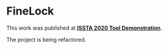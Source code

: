 # FineLock

This work was published at [**ISSTA 2020 Tool Demonstration**](https://conf.researchr.org/track/issta-2020/issta-2020-tool-demonstration).

The project is being refactored.
